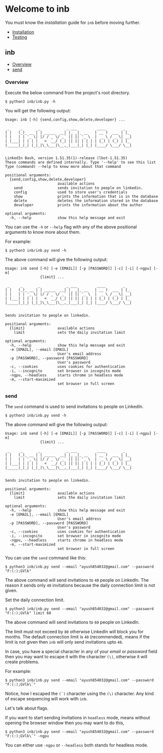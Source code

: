 # Welcome to inb

You must know the _installation_ guide for `inb` before moving further.

- [Installation][_installation]
- [Testing][_testing]

## inb

- [Overview](#overview)
- [send](#send)

### Overview

Execute the below command from the project's root directory.

```shell
$ python3 inb/inb.py -h
```

You will get the following output:

```shell
Usage: inb [-h] {send,config,show,delete,developer} ...

 _     _       _            _ ___         ____        _
| |   (_)_ __ | | _____  __| |_ _|_ __   | __ )  ___ | |_
| |   | | '_ \| |/ / _ \/ _` || || '_ \  |  _ \ / _ \| __|
| |___| | | | |   <  __/ (_| || || | | | | |_) | (_) | |_
|_____|_|_| |_|_|\_\___|\__,_|___|_| |_| |____/ \___/ \__|


LinkedIn Bash, version 1.51.35(1)-release (lbot-1.51.35)
These commands are defined internally. Type '--help' to see this list
Type (command) --help to know more about that command

positional arguments:
  {send,config,show,delete,developer}
                        available actions
    send                sends invitation to people on linkedin.
    config              used to store user's credentials
    show                prints the information that is in the database
    delete              deletes the information stored in the database
    developer           prints the information about the author

optional arguments:
  -h, --help            show this help message and exit
```

You can use the `-h` or `--help` flag with any of the above positional arguments to know more about them.

For example:

```shell
$ python3 inb/inb.py send -h
```

The above command will give the following output:

```shell
Usage: inb send [-h] [-e [EMAIL]] [-p [PASSWORD]] [-c] [-i] [-ngpu] [-m]
                {limit} ...

 _     _       _            _ ___         ____        _
| |   (_)_ __ | | _____  __| |_ _|_ __   | __ )  ___ | |_
| |   | | '_ \| |/ / _ \/ _` || || '_ \  |  _ \ / _ \| __|
| |___| | | | |   <  __/ (_| || || | | | | |_) | (_) | |_
|_____|_|_| |_|_|\_\___|\__,_|___|_| |_| |____/ \___/ \__|


Sends invitation to people on linkedin.

positional arguments:
  {limit}               available actions
    limit               sets the daily invitation limit

optional arguments:
  -h, --help            show this help message and exit
  -e [EMAIL], --email [EMAIL]
                        User's email address
  -p [PASSWORD], --password [PASSWORD]
                        User's password
  -c, --cookies         uses cookies for authentication
  -i, --incognito       set browser in incognito mode
  -ngpu, --headless     starts chrome in headless mode
  -m, --start-maximized
                        set browser in full screen
```

### send

The `send` command is used to send invitations to people on LinkedIn.

```shell
$ python3 inb/inb.py send -h
```

The above command will give the following output:

```shell
Usage: inb send [-h] [-e [EMAIL]] [-p [PASSWORD]] [-c] [-i] [-ngpu] [-m]
                {limit} ...

 _     _       _            _ ___         ____        _
| |   (_)_ __ | | _____  __| |_ _|_ __   | __ )  ___ | |_
| |   | | '_ \| |/ / _ \/ _` || || '_ \  |  _ \ / _ \| __|
| |___| | | | |   <  __/ (_| || || | | | | |_) | (_) | |_
|_____|_|_| |_|_|\_\___|\__,_|___|_| |_| |____/ \___/ \__|


Sends invitation to people on linkedin.

positional arguments:
  {limit}               available actions
    limit               sets the daily invitation limit

optional arguments:
  -h, --help            show this help message and exit
  -e [EMAIL], --email [EMAIL]
                        User's email address
  -p [PASSWORD], --password [PASSWORD]
                        User's password
  -c, --cookies         uses cookies for authentication
  -i, --incognito       set browser in incognito mode
  -ngpu, --headless     starts chrome in headless mode
  -m, --start-maximized
                        set browser in full screen
```

You can use the `send` command like this:

```shell
$ python3 inb/inb.py send --email "ayush854032@gmail.com" --password "F:(:);GVlk"
```

The above command will send invitations to `40` people on LinkedIn. The reason it sends only `40` invitations because the daily
connection limit is not given.

Set the daily connection limit.

```shell
$ python3 inb/inb.py send --email "ayush854032@gmail.com" --password "F:(:);GVlk" limit 60
```

The above command will send invitations to `60` people on LinkedIn.

The limit must not exceed by `80` otherwise LinkedIn will block you for months. The default connection limit is `40` (recommended),
means if the limit is not given then `inb` will only send invitations upto `40`.

In case, you have a special character in any of your _email_ or _password_ field then you may want to escape it with the character
`(\)`, otherwise it will create problems.

For example:

```shell
$ python3 inb/inb.py send --email "ayush854032@gmail.com" --password "F:(:);GVlk\`"
```

Notice, how I escaped the ```(`)``` character using the `(\)` character. Any kind of escape sequencing will work with `inb`.

Let's talk about flags.

If you want to start sending invitations in `headless` mode, means without opening the browser window then you may want to do this,

```shell
$ python3 inb/inb.py send --email "ayush854032@gmail.com" --password "F:(:);GVlk\`" -ngpu
```

You can either use `-ngpu` or `--headless` both stands for headless mode.

<!-- Definitions -->

[_installation]: https://github.com/JoshiAyush/inb/blob/master/docs/commence/installation.md
[_testing]: https://github.com/JoshiAyush/inb/blob/master/docs/commence/testing.md
